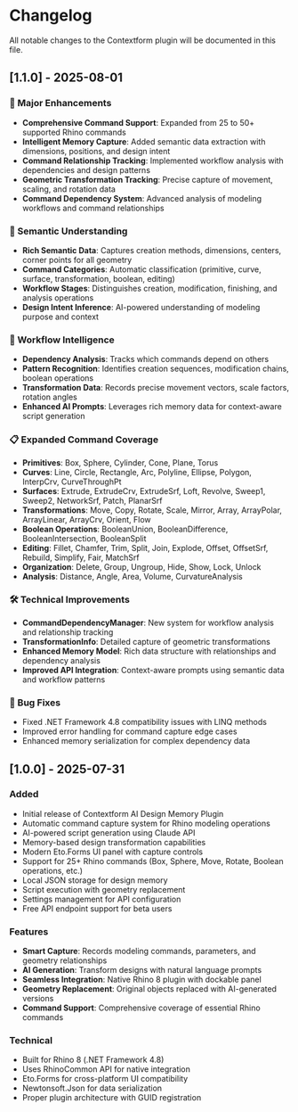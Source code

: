 # Changelog

All notable changes to the Contextform plugin will be documented in this file.

## [1.1.0] - 2025-08-01

### 🚀 Major Enhancements
- **Comprehensive Command Support**: Expanded from 25 to 50+ supported Rhino commands
- **Intelligent Memory Capture**: Added semantic data extraction with dimensions, positions, and design intent
- **Command Relationship Tracking**: Implemented workflow analysis with dependencies and design patterns
- **Geometric Transformation Tracking**: Precise capture of movement, scaling, and rotation data
- **Command Dependency System**: Advanced analysis of modeling workflows and command relationships

### 🧠 Semantic Understanding
- **Rich Semantic Data**: Captures creation methods, dimensions, centers, corner points for all geometry
- **Command Categories**: Automatic classification (primitive, curve, surface, transformation, boolean, editing)
- **Workflow Stages**: Distinguishes creation, modification, finishing, and analysis operations
- **Design Intent Inference**: AI-powered understanding of modeling purpose and context

### 🔗 Workflow Intelligence
- **Dependency Analysis**: Tracks which commands depend on others
- **Pattern Recognition**: Identifies creation sequences, modification chains, boolean operations
- **Transformation Data**: Records precise movement vectors, scale factors, rotation angles
- **Enhanced AI Prompts**: Leverages rich memory data for context-aware script generation

### 📋 Expanded Command Coverage
- **Primitives**: Box, Sphere, Cylinder, Cone, Plane, Torus
- **Curves**: Line, Circle, Rectangle, Arc, Polyline, Ellipse, Polygon, InterpCrv, CurveThroughPt
- **Surfaces**: Extrude, ExtrudeCrv, ExtrudeSrf, Loft, Revolve, Sweep1, Sweep2, NetworkSrf, Patch, PlanarSrf
- **Transformations**: Move, Copy, Rotate, Scale, Mirror, Array, ArrayPolar, ArrayLinear, ArrayCrv, Orient, Flow
- **Boolean Operations**: BooleanUnion, BooleanDifference, BooleanIntersection, BooleanSplit
- **Editing**: Fillet, Chamfer, Trim, Split, Join, Explode, Offset, OffsetSrf, Rebuild, Simplify, Fair, MatchSrf
- **Organization**: Delete, Group, Ungroup, Hide, Show, Lock, Unlock
- **Analysis**: Distance, Angle, Area, Volume, CurvatureAnalysis

### 🛠 Technical Improvements
- **CommandDependencyManager**: New system for workflow analysis and relationship tracking
- **TransformationInfo**: Detailed capture of geometric transformations
- **Enhanced Memory Model**: Rich data structure with relationships and dependency analysis
- **Improved API Integration**: Context-aware prompts using semantic data and workflow patterns

### 🐛 Bug Fixes
- Fixed .NET Framework 4.8 compatibility issues with LINQ methods
- Improved error handling for command capture edge cases
- Enhanced memory serialization for complex dependency data

## [1.0.0] - 2025-07-31

### Added
- Initial release of Contextform AI Design Memory Plugin
- Automatic command capture system for Rhino modeling operations
- AI-powered script generation using Claude API
- Memory-based design transformation capabilities
- Modern Eto.Forms UI panel with capture controls
- Support for 25+ Rhino commands (Box, Sphere, Move, Rotate, Boolean operations, etc.)
- Local JSON storage for design memory
- Script execution with geometry replacement
- Settings management for API configuration
- Free API endpoint support for beta users

### Features
- **Smart Capture**: Records modeling commands, parameters, and geometry relationships
- **AI Generation**: Transform designs with natural language prompts
- **Seamless Integration**: Native Rhino 8 plugin with dockable panel
- **Geometry Replacement**: Original objects replaced with AI-generated versions
- **Command Support**: Comprehensive coverage of essential Rhino commands

### Technical
- Built for Rhino 8 (.NET Framework 4.8)
- Uses RhinoCommon API for native integration
- Eto.Forms for cross-platform UI compatibility
- Newtonsoft.Json for data serialization
- Proper plugin architecture with GUID registration